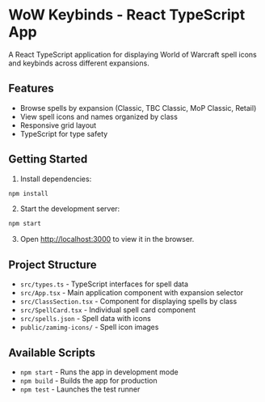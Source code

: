 # WoW Keybinds - React TypeScript App

A React TypeScript application for displaying World of Warcraft spell icons and keybinds across different expansions.

## Features

- Browse spells by expansion (Classic, TBC Classic, MoP Classic, Retail)
- View spell icons and names organized by class
- Responsive grid layout
- TypeScript for type safety

## Getting Started

1. Install dependencies:
```bash
npm install
```

2. Start the development server:
```bash
npm start
```

3. Open [http://localhost:3000](http://localhost:3000) to view it in the browser.

## Project Structure

- `src/types.ts` - TypeScript interfaces for spell data
- `src/App.tsx` - Main application component with expansion selector
- `src/ClassSection.tsx` - Component for displaying spells by class
- `src/SpellCard.tsx` - Individual spell card component
- `src/spells.json` - Spell data with icons
- `public/zamimg-icons/` - Spell icon images

## Available Scripts

- `npm start` - Runs the app in development mode
- `npm build` - Builds the app for production
- `npm test` - Launches the test runner